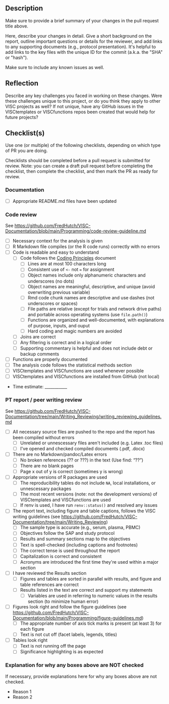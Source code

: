 ## Description

Make sure to provide a brief summary of your changes in the pull request title above.

Here, describe your changes in detail. 
Give a short background on the report, outline important questions or details for the reviewer, and add links to any supporting documents (e.g., protocol presentation). 
It's helpful to add links to the key files with the unique ID for the commit (a.k.a. the "SHA" or "hash").

Make sure to include any known issues as well.

## Reflection

Describe any key challenges you faced in working on these changes. Were these challenges unique to this project, or do you think they apply to other VISC projects as well? If not unique, have any GitHub issues in the VISCtemplates or VISCfunctions repos been created that would help for future projects?

## Checklist(s)

Use one (or multiple) of the following checklists, depending on which type of PR you are doing.

Checklists should be completed before a pull request is submitted for review. Note: you can create a draft pull request before completing the checklist, then complete the checklist, and then mark the PR as ready for review.

### Documentation

- [ ] Appropriate README.md files have been updated

### Code review

See https://github.com/FredHutch/VISC-Documentation/blob/main/Programming/code-review-guideline.md

- [ ]  Necessary context for the analysis is given
- [ ]  R Markdown file compiles (or the R code runs) correctly with no errors
- [ ]  Code is readable and easy to understand
    - [ ]  Code follows the [Coding Principles](https://github.com/FredHutch/VISC-Documentation/blob/main/Programming/Coding-Principles.md) document
        - [ ] Lines are at most 100 characters long
        - [ ] Consistent use of `<-` not `=` for assignment
        - [ ] Object names include only alphanumeric characters and underscores (no dots)
        - [ ] Object names are meaningful, descriptive, and unique (avoid overwriting previous variable)
        - [ ] Rmd code chunk names are descriptive and use dashes (not underscores or spaces)
        - [ ] File paths are relative (except for trials and network drive paths) and portable across operating systems (use `file.path()`)
        - [ ] Functions are organized and well-documented, with explanations of purpose, inputs, and ouput
        - [ ] Hard coding and magic numbers are avoided
    - [ ]  Joins are correct
    - [ ]  Any filtering is correct and in a logical order
    - [ ]  Supporting commentary is helpful and does not include debt or backup comments
- [ ]  Functions are properly documented
- [ ]  The analysis code follows the statistical methods section
- [ ]  VISCtemplates and VISCfunctions are used whenever possible
- [ ]  VISCtemplates and VISCfunctions are installed from GitHub (not local)
- Time estimate: ___________

### PT report / peer writing review

See https://github.com/FredHutch/VISC-Documentation/tree/main/Writing_Reviewing/writing_reviewing_guidelines.md

- [ ] All necessary source files are pushed to the repo and the report has been compiled without errors
    - [ ] Unrelated or unnescessary files aren't included (e.g. Latex .toc files)
    - [ ] I've opened and checked compiled documents (.pdf, .docx)

- [ ] There are no Markdown/pandoc/Latex errors 
    - [ ] No broken references (?? or ???) in the text (Use find: “??”)
    - [ ] There are no blank pages 
    - [ ] Page x out of y is correct (sometimes y is wrong)
     
- [ ] Appropriate versions of R packages are used
    - [ ] The reproducibility tables do not include `NA`, local installations, or unnescessary packages
    - [ ] The most recent versions (note: not the development versions) of VISCtemplates and VISCfunctions are used
    - [ ] If renv is used, I have run `renv::status()` and resolved any issues
     
- [ ] The report text, including figure and table captions, follows the VISC writing guidelines (see https://github.com/FredHutch/VISC-Documentation/tree/main/Writing_Reviewing)
    - [ ] The sample type is accurate (e.g., serum, plasma, PBMC)
    - [ ] Objectives follow the SAP and study protocol
    - [ ] Results and summary sections map to the objectives
    - [ ] Text is spell-checked (including captions and footnotes)
    - [ ] The correct tense is used throughout the report
    - [ ] Capitalization is correct and consistent
    - [ ] Acronyms are introduced the first time they're used within a major section

- [ ] I have reviewed the Results section
    - [ ] Figures and tables are sorted in parallel with results, and figure and table references are correct
    - [ ] Results listed in the text are correct and support my statements
        - [ ] Variables are used in referring to numeric values in the results section (to minimize human error)
         
- [ ] Figures look right and follow the figure guidelines (see https://github.com/FredHutch/VISC-Documentation/blob/main/Programming/figure-guidelines.md)
    - [ ] The appropriate number of axis tick marks is present (at least 3) for each figure
    - [ ] Text is not cut off (facet labels, legends, titles)

- [ ] Tables look right
    - [ ] Text is not running off the page
    - [ ] Significance highlighting is as expected

### Explanation for why any boxes above are NOT checked

If necessary, provide explanations here for why any boxes above are not checked.

- Reason 1
- Reason 2
